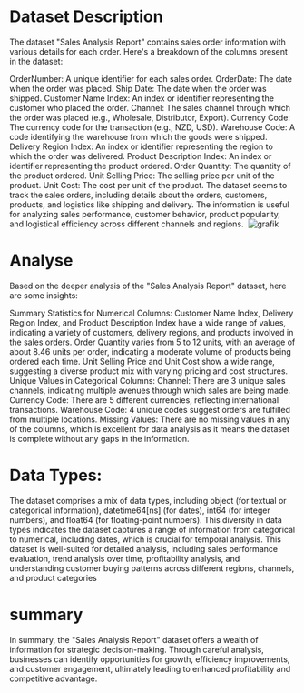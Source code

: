 # Dataset Description
The dataset "Sales Analysis Report" contains sales order information with various details for each order. Here's a breakdown of the columns present in the dataset:

OrderNumber: A unique identifier for each sales order.
OrderDate: The date when the order was placed.
Ship Date: The date when the order was shipped.
Customer Name Index: An index or identifier representing the customer who placed the order.
Channel: The sales channel through which the order was placed (e.g., Wholesale, Distributor, Export).
Currency Code: The currency code for the transaction (e.g., NZD, USD).
Warehouse Code: A code identifying the warehouse from which the goods were shipped.
Delivery Region Index: An index or identifier representing the region to which the order was delivered.
Product Description Index: An index or identifier representing the product ordered.
Order Quantity: The quantity of the product ordered.
Unit Selling Price: The selling price per unit of the product.
Unit Cost: The cost per unit of the product.
The dataset seems to track the sales orders, including details about the orders, customers, products, and logistics like shipping and delivery. The information is useful for analyzing sales performance, customer behavior, product popularity, and logistical efficiency across different channels and regions. ​
![grafik](https://github.com/user-attachments/assets/7e37a186-6627-4b83-936a-1a01675a2af0)


# Analyse
Based on the deeper analysis of the "Sales Analysis Report" dataset, here are some insights:

Summary Statistics for Numerical Columns:
Customer Name Index, Delivery Region Index, and Product Description Index have a wide range of values, indicating a variety of customers, delivery regions, and products involved in the sales orders.
Order Quantity varies from 5 to 12 units, with an average of about 8.46 units per order, indicating a moderate volume of products being ordered each time.
Unit Selling Price and Unit Cost show a wide range, suggesting a diverse product mix with varying pricing and cost structures.
Unique Values in Categorical Columns:
Channel: There are 3 unique sales channels, indicating multiple avenues through which sales are being made.
Currency Code: There are 5 different currencies, reflecting international transactions.
Warehouse Code: 4 unique codes suggest orders are fulfilled from multiple locations.
Missing Values:
There are no missing values in any of the columns, which is excellent for data analysis as it means the dataset is complete without any gaps in the information.

# Data Types:
The dataset comprises a mix of data types, including object (for textual or categorical information), datetime64[ns] (for dates), int64 (for integer numbers), and float64 (for floating-point numbers).
This diversity in data types indicates the dataset captures a range of information from categorical to numerical, including dates, which is crucial for temporal analysis.
This dataset is well-suited for detailed analysis, including sales performance evaluation, trend analysis over time, profitability analysis, and understanding customer buying patterns across different regions, channels, and product categories

# summary
In summary, the "Sales Analysis Report" dataset offers a wealth of information for strategic decision-making. Through careful analysis, businesses can identify opportunities for growth, efficiency improvements, and customer engagement, ultimately leading to enhanced profitability and competitive advantage.


